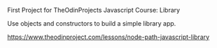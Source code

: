 

First Project for TheOdinProjects Javascript Course: Library

Use objects and constructors to build a simple library app.

https://www.theodinproject.com/lessons/node-path-javascript-library
